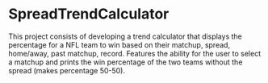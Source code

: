# SpreadTrendCalculator
This project consists of developing a trend calculator that displays the percentage for a NFL team to win based on their matchup, spread, home/away, past matchup, record. Features the ability for the user to select a matchup and prints the win percentage of the two teams without the spread (makes percentage 50-50). 
